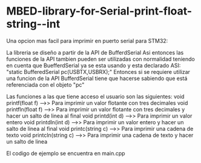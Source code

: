 # MBED-library-for-Serial-print-float-string--int
Una opcion mas facil para imprimir en puerto serial para STM32:

La libreria se diseño a partir de la API de BufferdSerial
Asi entonces las funciones de la API tambien pueden ser utilizadas con normalidad teniendo en cuenta que BuefferdSerial ya se esta usando y esta declarado
ASI: "static BufferedSerial pc(USBTX,USBRX);"
Entonces si se requiere utilizar una funcion de la API BufferdSerial tiene que hacerse sabiendo que está referenciada con el objeto "pc"

Las funciones a las que tiene acceso el usuario son las siguientes:
 void printf(float f) -->> Para imprimir un valor flotante con tres decimales
 void printfln(float f) -->> Para imprimir un valor flotante con tres decimales y hacer un salto de linea al final
 void printd(int d) -->> Para imprimir un valor entero
 void printdln(int d) -->> Para imprimir un valor entero y hacer un salto de linea al final
 void printc(string c) -->> Para imprimir una cadena de texto
 void printcln(string c) -->> Para imprimir una cadena de texto y hacer un salto de linea

 El codigo de ejemplo se encuentra en main.cpp
 
